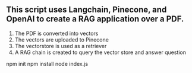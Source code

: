 ## This script uses Langchain, Pinecone, and OpenAI to create a RAG application over a PDF. 

1. The PDF is converted into vectors 
2. The vectors are uploaded to Pinecone 
3. The vectorstore is used as a retriever 
4. A RAG chain is created to query the vector store and answer question 

npm init
npm install 
node index.js